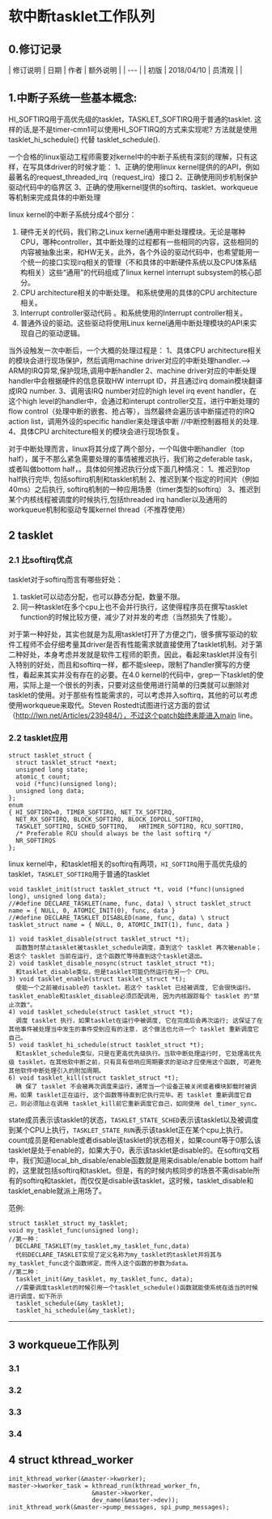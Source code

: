 ﻿# 软中断tasklet工作队列

## 0.修订记录
| 修订说明 | 日期 | 作者 | 额外说明 |
| --- |
| 初版 | 2018/04/10 | 员清观 |  |

## 1.中断子系统一些基本概念:
HI_SOFTIRQ用于高优先级的tasklet，TASKLET_SOFTIRQ用于普通的tasklet. 这样的话,是不是timer-cmn1可以使用HI_SOFTIRQ的方式来实现呢? 方法就是使用 tasklet_hi_schedule() 代替 tasklet_schedule().

一个合格的linux驱动工程师需要对kernel中的中断子系统有深刻的理解，只有这样，在写具体driver的时候才能：
1、正确的使用linux kernel提供的的API，例如最著名的request_threaded_irq（request_irq）接口
2、正确使用同步机制保护驱动代码中的临界区
3、正确的使用kernel提供的softirq、tasklet、workqueue等机制来完成具体的中断处理

linux kernel的中断子系统分成4个部分：
1. 硬件无关的代码，我们称之Linux kernel通用中断处理模块。无论是哪种CPU，哪种controller，其中断处理的过程都有一些相同的内容，这些相同的内容被抽象出来，和HW无关。此外，各个外设的驱动代码中，也希望能用一个统一的接口实现irq相关的管理（不和具体的中断硬件系统以及CPU体系结构相关）这些“通用”的代码组成了linux kernel interrupt subsystem的核心部分。
2. CPU architecture相关的中断处理。 和系统使用的具体的CPU architecture相关。
3. Interrupt controller驱动代码 。和系统使用的Interrupt controller相关。
4. 普通外设的驱动。这些驱动将使用Linux kernel通用中断处理模块的API来实现自己的驱动逻辑。

当外设触发一次中断后，一个大概的处理过程是：
1、具体CPU architecture相关的模块会进行现场保护，然后调用machine driver对应的中断处理handler.--> ARM的IRQ异常,保护现场,调用中断handler
2、machine driver对应的中断处理handler中会根据硬件的信息获取HW interrupt ID，并且通过irq domain模块翻译成IRQ number.
3、调用该IRQ number对应的high level irq event handler，在这个high level的handler中，会通过和interupt controller交互，进行中断处理的flow control（处理中断的嵌套、抢占等），当然最终会遍历该中断描述符的IRQ action list，调用外设的specific handler来处理该中断
          //中断控制器相关的处理.
4、具体CPU architecture相关的模块会进行现场恢复。

对于中断处理而言，linux将其分成了两个部分，一个叫做中断handler（top half），属于不那么紧急需要处理的事情被推迟执行，我们称之deferable task，或者叫做bottom half，。具体如何推迟执行分成下面几种情况：
1、推迟到top half执行完毕, 包括softirq机制和tasklet机制
2、推迟到某个指定的时间片（例如40ms）之后执行, softirq机制的一种应用场景（timer类型的softirq）
3、推迟到某个内核线程被调度的时候执行,包括threaded irq handler以及通用的workqueue机制和驱动专属kernel thread（不推荐使用）


## 2 tasklet
### 2.1 比softirq优点
tasklet对于softirq而言有哪些好处：
1. tasklet可以动态分配，也可以静态分配，数量不限。
2. 同一种tasklet在多个cpu上也不会并行执行，这使得程序员在撰写tasklet function的时候比较方便，减少了对并发的考虑（当然损失了性能）。

对于第一种好处，其实也就是为乱用tasklet打开了方便之门，很多撰写驱动的软件工程师不会仔细考量其driver是否有性能需求就直接使用了tasklet机制。对于第二种好处，本身考虑并发就是软件工程师的职责。因此，看起来tasklet并没有引入特别的好处，而且和softirq一样，都不能sleep，限制了handler撰写的方便性，看起来其实并没有存在的必要。在4.0 kernel的代码中，grep一下tasklet的使用，实际上是一个很长的列表，只要对这些使用进行简单的归类就可以删除对tasklet的使用。对于那些有性能需求的，可以考虑并入softirq，其他的可以考虑使用workqueue来取代。Steven Rostedt试图进行这方面的尝试（http://lwn.net/Articles/239484/），不过这个patch始终未能进入main line。

### 2.2 tasklet应用

```
struct tasklet_struct {
  struct tasklet_struct *next;
  unsigned long state;
  atomic_t count;
  void (*func)(unsigned long);
  unsigned long data;
};
enum
{ HI_SOFTIRQ=0, TIMER_SOFTIRQ, NET_TX_SOFTIRQ,
  NET_RX_SOFTIRQ, BLOCK_SOFTIRQ, BLOCK_IOPOLL_SOFTIRQ,
  TASKLET_SOFTIRQ, SCHED_SOFTIRQ,   HRTIMER_SOFTIRQ, RCU_SOFTIRQ,
  /* Preferable RCU should always be the last softirq */
  NR_SOFTIRQS
};
```

linux kernel中，和tasklet相关的softirq有两项，`HI_SOFTIRQ`用于高优先级的tasklet，`TASKLET_SOFTIRQ`用于普通的tasklet

```
void tasklet_init(struct tasklet_struct *t, void (*func)(unsigned long), unsigned long data);
//#define DECLARE_TASKLET(name, func, data) \ struct tasklet_struct name = { NULL, 0, ATOMIC_INIT(0), func, data }
//#define DECLARE_TASKLET_DISABLED(name, func, data) \ struct tasklet_struct name = { NULL, 0, ATOMIC_INIT(1), func, data }
```

```
1) void tasklet_disable(struct tasklet_struct *t);
  函数暂时禁止tasklet被tasklet_schedule调度，直到这个 tasklet 再次被enable；若这个 tasklet 当前在运行, 这个函数忙等待直到这个tasklet退出。
2) void tasklet_disable_nosync(struct tasklet_struct *t);
  和tasklet_disable类似，但是tasklet可能仍然运行在另一个 CPU。
3) void tasklet_enable(struct tasklet_struct *t);
  使能一个之前被disable的 tasklet。若这个 tasklet 已经被调度, 它会很快运行。 tasklet_enable和tasklet_disable必须匹配调用, 因为内核跟踪每个 tasklet 的"禁止次数"。
4) void tasklet_schedule(struct tasklet_struct *t);
  调度 tasklet 执行，如果tasklet在运行中被调度, 它在完成后会再次运行; 这保证了在其他事件被处理当中发生的事件受到应有的注意. 这个做法也允许一个 tasklet 重新调度它自己。
5) void tasklet_hi_schedule(struct tasklet_struct *t);
  和tasklet_schedule类似，只是在更高优先级执行。当软中断处理运行时, 它处理高优先级 tasklet。在其他软中断之前，只有具有低响应周期要求的驱动才应使用这个函数, 可避免其他软件中断处理引入的附加周期。
6) void tasklet_kill(struct tasklet_struct *t);
  确 保了 tasklet 不会被再次调度来运行，通常当一个设备正被关闭或者模块卸载时被调用。如果 tasklet正在运行, 这个函数等待直到它执行完毕。若 tasklet 重新调度它自己，则必须阻止在调用 tasklet_kill前它重新调度它自己，如同使用 del_timer_sync。
```

state成员表示该tasklet的状态，`TASKLET_STATE_SCHED`表示该tasklet以及被调度到某个CPU上执行，`TASKLET_STATE_RUN`表示该tasklet正在某个cpu上执行。count成员是和enable或者disable该tasklet的状态相关，如果count等于0那么该tasklet是处于enable的，如果大于0，表示该tasklet是disable的。在softirq文档中，我们知道local_bh_disable/enable函数就是用来disable/enable bottom half的，这里就包括softirq和tasklet。但是，有的时候内核同步的场景不需disable所有的softirq和tasklet，而仅仅是disable该tasklet，这时候，tasklet_disable和tasklet_enable就派上用场了。

范例:
```
struct tasklet_struct my_tasklet;
void my_tasklet_func(unsigned long);
//第一种：
  DECLARE_TASKLET(my_tasklet,my_tasklet_func,data)
  代码DECLARE_TASKLET实现了定义名称为my_tasklet的tasklet并将其与my_tasklet_func这个函数绑定，而传入这个函数的参数为data。
//第二种：
  tasklet_init(&my_tasklet, my_tasklet_func, data);
  //需要调度tasklet的时候引用一个tasklet_schedule()函数就能使系统在适当的时候进行调度，如下所示
  tasklet_schedule(&my_tasklet);
  tasklet_hi_schedule(&my_tasklet);
```

---
## 3 workqueue工作队列
### 3.1

### 3.2

### 3.3

### 3.4

## 4 struct kthread_worker

```
init_kthread_worker(&master->kworker);
master->kworker_task = kthread_run(kthread_worker_fn,
					   &master->kworker,
					   dev_name(&master->dev));
init_kthread_work(&master->pump_messages, spi_pump_messages);
```
